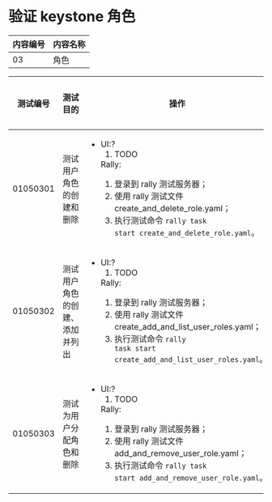 # 验证 keystone 角色

|内容编号|内容名称|
|--------|--------|
|03|角色|

|测试编号|测试目的|操作|预期结果|实际结果|备注|Rally/Tempest/None|
|--------|--------|----|--------|--------|----|------------------|
|01050301|测试用户角色的创建和删除|<ul><li>UI:?<ol><li>TODO</li></ol></li>Rally:<ol><li>登录到 rally 测试服务器；</li><li>使用 rally 测试文件 create_and_delete_role.yaml；</li><li>执行测试命令 <code>rally task start create_and_delete_role.yaml</code>。</li></ol></li></ul>|<ul><li>UI:<ul><li>TODO</li></ul></li><li>Rally:<ul><li>Rally 测试成功</li></ul></li></ul>||执行 100 次，并行任务数为 10|Rally:</br>create_and_delete_role.yaml|
|01050302|测试用户角色的创建、添加并列出|<ul><li>UI:?<ol><li>TODO</li></ol></li>Rally:<ol><li>登录到 rally 测试服务器；</li><li>使用 rally 测试文件 create_add_and_list_user_roles.yaml；</li><li>执行测试命令 <code>rally task start create_add_and_list_user_roles.yaml</code>。</li></ol></li></ul>|<ul><li>UI:<ul><li>TODO</li></ul></li><li>Rally:<ul><li>Rally 测试成功</li></ul></li></ul>||执行 100 次，并行任务数为 10|Rally:</br>create_add_and_list_user_roles.yaml|
|01050303|测试为用户分配角色和删除|<ul><li>UI:?<ol><li>TODO</li></ol></li>Rally:<ol><li>登录到 rally 测试服务器；</li><li>使用 rally 测试文件 add_and_remove_user_role.yaml；</li><li>执行测试命令 <code>rally task start add_and_remove_user_role.yaml</code>。</li></ol></li></ul>|<ul><li>UI:<ul><li>TODO</li></ul></li><li>Rally:<ul><li>Rally 测试成功</li></ul></li></ul>||执行 100 次，并行任务数为 10|Rally:</br>add_and_remove_user_role.yaml|
